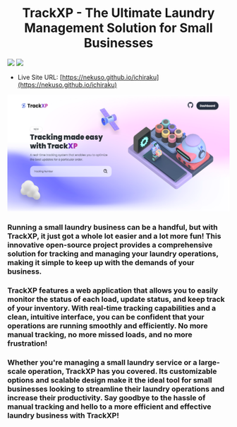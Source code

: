 <h1 align="center" display="flex">
  TrackXP - The Ultimate Laundry Management Solution for Small Businesses
</h1>

<p align="left">
    <img height="auto" width="auto" src="https://forthebadge.com/images/badges/built-with-love.svg"/>
    <img height="auto" width="auto" src="https://forthebadge.com/images/badges/check-it-out.svg"/>
</p>

- Live Site URL: [https://nekuso.github.io/ichiraku](https://nekuso.github.io/ichiraku)

![preview img](/preview.png)

<h3 align="left">Running a small laundry business can be a handful, but with TrackXP, it just got a whole lot easier and a lot more fun! This innovative open-source project provides a comprehensive solution for tracking and managing your laundry operations, making it simple to keep up with the demands of your business.</h3>

<h3 align="left">TrackXP features a web application that allows you to easily monitor the status of each load, update status, and keep track of your inventory. With real-time tracking capabilities and a clean, intuitive interface, you can be confident that your operations are running smoothly and efficiently. No more manual tracking, no more missed loads, and no more frustration!</h3>

<h3 align="left">Whether you're managing a small laundry service or a large-scale operation, TrackXP has you covered. Its customizable options and scalable design make it the ideal tool for small businesses looking to streamline their laundry operations and increase their productivity. Say goodbye to the hassle of manual tracking and hello to a more efficient and effective laundry business with TrackXP!</h3>

